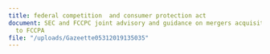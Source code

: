 ```yaml
---
title: federal competition  and consumer protection act
document: SEC and FCCPC joint advisory and guidance on mergers acquisitions and pursuant
  to FCCPA
file: "/uploads/Gazeette05312019135035"
---
```


